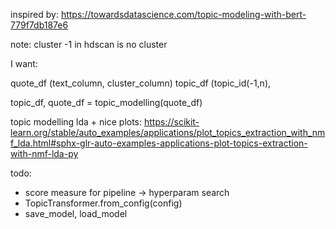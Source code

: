 inspired by: https://towardsdatascience.com/topic-modeling-with-bert-779f7db187e6

note: cluster -1 in hdscan is no cluster

I want:

quote_df (text_column, cluster_column)
topic_df (topic_id(-1,n), 

topic_df, quote_df = topic_modelling(quote_df)

topic modelling lda + nice plots: https://scikit-learn.org/stable/auto_examples/applications/plot_topics_extraction_with_nmf_lda.html#sphx-glr-auto-examples-applications-plot-topics-extraction-with-nmf-lda-py

todo: 
- score measure for pipeline -> hyperparam search
- TopicTransformer.from_config(config)
- save_model, load_model